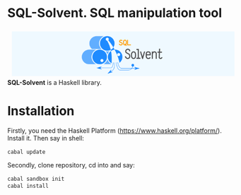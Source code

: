 # SQL-Solvent. SQL manipulation tool

<img src="https://github.com/nixorn/SQL-Solvent/blob/master/logo.png?raw=true" align="left" hspace="10" vspace="6">

**SQL-Solvent** is a Haskell library.

# Installation

Firstly, you need the Haskell Platform (https://www.haskell.org/platform/). Install it. Then say in shell:
 
```
cabal update
```

Secondly, clone repository, cd into and say:
```
cabal sandbox init
cabal install
```